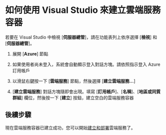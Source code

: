 <properties 
   pageTitle="如何使用 Visual Studio 來建立雲端服務容器" 
   description="本文章說明如何在 Visual Studio 伺服器總管中建立雲端服務" 
   services="cloud-services" 
   documentationCenter=".net" 
   authors="cawaMS" 
   manager="dwrede" 
   editor=""/>

<tags
   ms.service="cloud-services"
   ms.devlang="dotnet"
   ms.topic="article"
   ms.tgt_pltfrm="na"
   ms.workload="na" 
   ms.date="05/29/2015"
   ms.author="cawa"/>

# 如何使用 Visual Studio 來建立雲端服務容器

若要在 Visual Studio 中檢視 [**伺服器總管**]，請在功能表列上依序選擇 [**檢視**] 和 [**伺服器總管**]。

1.  展開 [**Azure**] 節點

2.  如果使用者尚未登入，系統會自動顯示登入對話方塊。請依照指示登入 Azure 訂用帳戶

3.  以滑鼠右鍵按一下 [**雲端服務**] 節點，然後選擇 [**建立雲端服務...**]

4.  [**建立雲端服務**] 對話方塊隨即會出現。填寫 [**訂用帳戶**]、[**名稱**]、[**地區或同質群組**] 欄位，然後按一下 [**建立**] 按鈕，建立空白的雲端服務容器

## 後續步驟

現在雲端服務容器已建立成功，您可以開始[建立和部署](cloud-services-how-to-create-deploy.md)雲端服務了。
 

<!---HONumber=62-->
